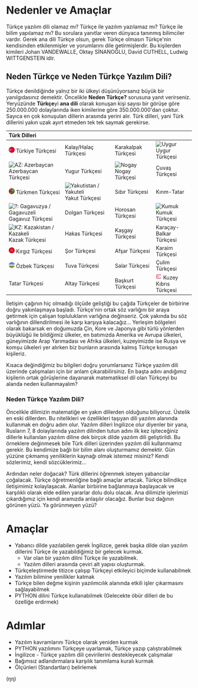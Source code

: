 # Nedenler ve Amaçlar
Türkçe yazılım dili olamaz mı? Türkçe ile yazılım yazılamaz mı? Türkçe ile bilim yapılamaz mı? Bu sorulara yanıtlar veren dünyaca tanınmış bilimciler vardır. Gerek ana dili Türkçe olsun, gerek Türkçe olmasın Türkçe'nin kendisinden etkilenmişler ve yorumlarını dile getirmişlerdir. Bu kişilerden kimileri Johan VANDEWALLE, Oktay SİNANOĞLU, David CUTHELL, Ludwig WITTGENSTEIN idir. 

## Neden Türkçe ve Neden Türkçe Yazılım Dili?
Türkçe denildiğinde yalnız bir iki ülkeyi düşünüyorsanız büyük bir yanılgıdasınız demektir. Öncelikle **Neden Türkçe?** sorusuna yanıt verirseniz. Yeryüzünde **Türkçe**yi **ana dili**  olarak konuşan kişi sayısı bir görüşe göre 250.000.000 dolaylarında iken kimilerine göre 350.000.000'dan çoktur. Sayıca en çok konuşulan dillerin arasında yerini alır. Türk dilleri, yani Türk dillerini yakın uzak ayırt etmeden tek tek saymak gerekirse.

| Türk Dilleri        |                      |                     |                         |
| :------------------ |:-------------------- | :------------------ | :---------------------- |
| <img src="/belgelik/görseller/bayraklar/türkiye.svg" height="16px" alt="TR: Türkiye / Türkeli"> Türkiye Türkçesi    | Kalay/Halaç Türkçesi | Karakalpak Türkçesi | <img src="/belgelik/görseller/bayraklar/uygur.svg" height="16px" alt="Uygur"> Uygur Türkçesi          |
| <img src="/belgelik/görseller/bayraklar/azerbaycan.svg" height="16px" alt="AZ: Azerbaycan"> Azerbaycan Türkçesi | Yugur Türkçesi       | <img src="/belgelik/görseller/bayraklar/nogay.svg" height="16px" alt="Nogay"> Nogay Türkçesi      | Çuvaş Türkçesi          |
| <img src="/belgelik/görseller/bayraklar/türkmenistan.svg" height="16px" alt="TM: Türkmenistan / Türkmeneli"> Türkmen Türkçesi    | <img src="/belgelik/görseller/bayraklar/yakut.gif" height="16px" alt="Yakutistan / Yakuteli"> Yakut Türkçesi       | Sıbır Türkçesi      | Kırım-Tatar             |
| <img src="/belgelik/görseller/bayraklar/gagavuz.svg" height="16px" alt="?: Gagavuzya / Gagavuzeli"> Gagavuz Türkçesi    | Dolgan Türkçesi      | Horosan Türkçesi    | <img src="/belgelik/görseller/bayraklar/kumuk.jpg" height="16px" alt="Kumuk"> Kumuk Türkçesi          |
| <img src="/belgelik/görseller/bayraklar/kazakistan.svg" height="16px" alt="KZ: Kazakistan / Kazakeli"> Kazak Türkçesi      | Hakas Türkçesi       | Kaşgay Türkçesi     | Karaçay-Balkar Türkçesi |
| <img src="/belgelik/görseller/bayraklar/kırgızistan.svg" height="16px" alt="KG: Kırgızistan / Kırgızeli"> Kırgız Türkçesi     | Şor Türkçesi         | Afşar Türkçesi      | Karaim Türkçesi         |
| <img src="/belgelik/görseller/bayraklar/özbekistan.svg" height="16px" alt="UZ: Özbekistan / Özbekeli"> Özbek Türkçesi      | Tuva Türkçesi        | Salar Türkçesi      | Çulim Türkçesi          |
| Tatar Türkçesi      | Altay Türkçesi       | Başkurt Türkçesi    | <img src="/belgelik/görseller/bayraklar/kuzey-kıbrıs.svg" height="16px" alt="CY: Kuzey Kıbrıs"> Kuzey Kıbrıs Türkçesi            |

İletişim çağının hiç olmadığı ölçüde geliştiği bu çağda Türkçeler de birbirine doğru yakınlaşmaya başladı. Türkçe'nin ortak söz varlığını bir araya getirmek için çalışan toplulukların varlığına değinseriz. Çok yakında bu söz varlığının dillendirilmesi ile karşı karşıya kalacağız... Yerleşim bölgeleri olarak bakarsak en doğumuzda Çin, Kore ve Japonya gibi türlü yönlerden büyüklüğü ile bildiğimiz ülkeler, en batımızda Amerika ve Avrupa ülkeleri, güneyimizde Arap Yarımadası ve Afrika ülkeleri, kuzeyimizde ise Rusya ve komşu ülkeleri yer alırken biz bunların arasında kalmış Türkçe konuşan kişileriz.

Kısaca değindiğimiz bu bilgileri doğru yorumlarsanız Türkçe yazılım dili üzerinde çalışmaları için bir anlam çıkarabilirsiniz. En başta adını andığımız kişilerin ortak görüşlerine dayanarak matematiksel dil olan Türkçeyi bu alanda neden kullanmayalım?

### Neden Türkçe Yazılım Dili?
Öncelikle dilimizin matematiğe en yakın dillerden olduğunu biliyoruz. Üstelik en eski dillerden. Bu nitelikleri ve özellikleri taşıyan dili yazılım alanında kullanmak en doğru adım olur. Yazılım dilleri İngilizce olur diyenler bir yana, Rusların 7, 8 dolaylarında yazılım dilinden tutun adını ilk kez işiteceğiniz dillerle kullanılan yazılım diline dek birçok dilde yazılım dili geliştirildi. Bu örneklere değinmesek bile Türk dilleri üzerinden yazılım dili kullanmamız gerekir. Bu kendimize bağlı bir bilim alanı oluşturmamız demektir. Gün yüzüne çıkmamış yeniliklerin kaynağı olmak istemez misiniz? Kendi sözlerimiz, kendi sözcüklerimiz...

Ardından neler doğacak? Türk dillerini öğrenmek isteyen yabancılar çoğalacak. Türkçe öğretmenliğine bağlı amaçlar artacak. Türkçe bilindikçe iletişimimiz kolaylaşacak. Alanlar birbirine bağlanmaya başlayacak ve karşılıklı olarak elde edilen yararlar dolu dolu olacak. Ana dilimizle işlerimizi çıkardığımız için kendi aramızda anlaşılır olacağız. Bunlar buz dağının görünen yüzü. Ya görünmeyen yüzü?

# Amaçlar

- Yabancı dilde yazılabilen gerek İngilizce, gerek başka dilde olan yazılım dillerini Türkçe ile yazabildiğimiz bir gelecek kurmak.
  - Var olan bir yazılım dilini Türkçe ile yazabilmek.
  - Yazılım dilleri arasında çeviri alt yapısı oluşturmak.
- Türkçeleştirmede titizce çalışıp Türkçeyi etkileyici biçimde kullanabilmek
- Yazılım bilimine yenilikler katmak
- Türkçe bilen değme kişinin yazılımcılık alanında etkili işler çıkarmasını sağlayabilmek
- PYTHON dilini Türkçe kullanabilmek (Gelecekte öbür dilleri de bu özelliğe erdirmek)

# Adımlar

- Yazılım kavramlarını Türkçe olarak yeniden kurmak
- PYTHON yazılımını Türkçeye uyarlamak, Türkçe yazıp çalıştırabilmek
- İngilizce - Türkçe yazılım dili çevirilerini destekleyecek çalışmalar
- Bağımsız adlandırmalara karşılık tanımlama kuralı kurmak
- Ölçünleri (Standartları) belirlemek



(ŋη)

